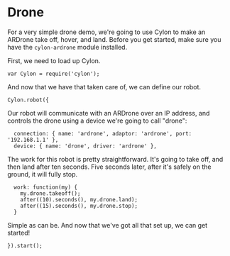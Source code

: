 # Drone

For a very simple drone demo, we're going to use Cylon to make an ARDrone take
off, hover, and land. Before you get started, make sure you have the
`cylon-ardrone` module installed.

First, we need to load up Cylon.

    var Cylon = require('cylon');

And now that we have that taken care of, we can define our robot.

    Cylon.robot({

Our robot will communicate with an ARDrone over an IP address, and controls the
drone using a device we're going to call "drone":

      connection: { name: 'ardrone', adaptor: 'ardrone', port: '192.168.1.1' },
      device: { name: 'drone', driver: 'ardrone' },

The work for this robot is pretty straightforward. It's going to take off, and
then land after ten seconds. Five seconds later, after it's safely on the
ground, it will fully stop.

      work: function(my) {
        my.drone.takeoff();
        after((10).seconds(), my.drone.land);
        after((15).seconds(), my.drone.stop);
      }

Simple as can be. And now that we've got all that set up, we can get started!

    }).start();
